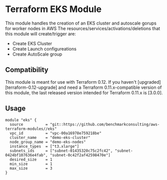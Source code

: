 # Terraform EKS Module

This module handles the creation of an EKS cluster and autoscale gorups for worker nodes in AWS
The resources/services/activations/deletions that this module will create/trigger are:
- Create EKS Cluster
- Create Launch configureations
- Create AutoScale group


## Compatibility

This module is meant for use with Terraform 0.12. If you haven't
[upgraded][terraform-0.12-upgrade] and need a Terraform
0.11.x-compatible version of this module, the last released version
intended for Terraform 0.11.x is [3.0.0].

## Usage

```hcl
module "eks" {
  source          = "git::https://github.com/benchmarkconsulting/aws-terraform-modules//eks"
  vpc_id          = "vpc-00a16978e759218be"
  cluster_name    = "demo-eks-cluster"
  node_group_name = "demo-eks-nodes"
  instance_types  = ["t3.xlarge"]
  subnets_ids     = ["subnet-01435320c75c2fc42", "subnet-0424bf107636e4fab", "subnet-0c42f2af42598470e"]
  desired_size    = 1
  min_size        = 1
  max_size        = 3
}
```

